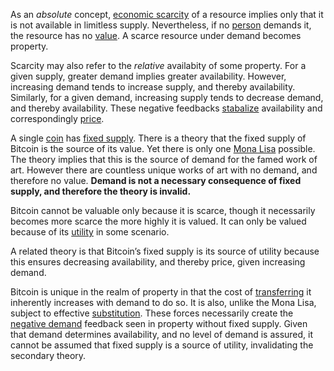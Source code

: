 As an *absolute* concept, [economic scarcity](https://en.m.wikipedia.org/wiki/Scarcity) of a resource implies only that it is not available in limitless supply. Nevertheless, if no [person](Glossary#person) demands it, the resource has no [value](Glossary#value). A scarce resource under demand becomes property.

Scarcity may also refer to the *relative* availabity of some property. For a given supply, greater demand implies greater availability. However, increasing demand tends to increase supply, and thereby availability. Similarly, for a given demand, increasing supply tends to decrease demand, and thereby availability. These negative feedbacks [stabalize](Stability-Property) availability and correspondingly [price](Glossary#price).

A single [coin](Glossary#coin) has [fixed supply](Inflation-Fallacy). There is a theory that the fixed supply of Bitcoin is the source of its value. Yet there is only one [Mona Lisa](https://en.m.wikipedia.org/wiki/Mona_Lisa) possible. The theory implies that this is the source of demand for the famed work of art. However there are countless unique works of art with no demand, and therefore no value. **Demand is not a necessary consequence of fixed supply, and therefore the theory is invalid.**

Bitcoin cannot be valuable only because it is scarce, though it necessarily becomes more scarce the more highly it is valued. It can only be valued because of its [utility](Glossary#utility) in some scenario.

A related theory is that Bitcoin’s fixed supply is its source of utility because this ensures decreasing availability, and thereby price, given increasing demand.

Bitcoin is unique in the realm of property in that the cost of [transferring](Glossary#exchange) it inherently increases with demand to do so. It is also, unlike the Mona Lisa, subject to effective [substitution](Substitution-Principle). These forces necessarily create the [negative demand](Lunar-Fallacy) feedback seen in property without fixed supply. Given that demand determines availability, and no level of demand is assured, it cannot be assumed that fixed supply is a source of utility, invalidating the secondary theory.